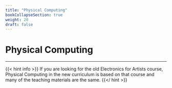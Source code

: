 ```yaml
---
title: "Physical Computing"
bookCollapseSection: true
weight: 20
draft: false
---
```


# Physical Computing

---

{{< hint info >}}
If you are looking for the old Electronics for Artists course, Physical Computing in the new curriculum is based on that course and many of the teaching materials are the same.
{{</ hint >}}